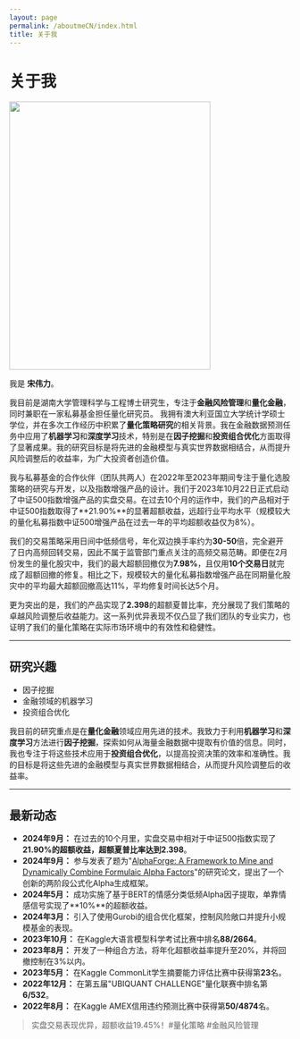 ```yaml
---
layout: page
permalink: /aboutmeCN/index.html
title: 关于我
---
```


# 关于我

<img src="https://sowelswl.github.io/weilisong.jpg" class="floatpic" width="360" height="480">

我是 **宋伟力**。

我目前是湖南大学管理科学与工程博士研究生，专注于**金融风险管理**和**量化金融**，同时兼职在一家私募基金担任量化研究员。
我拥有澳大利亚国立大学统计学硕士学位，并在多次工作经历中积累了**量化策略研究**的相关背景。我在金融数据预测任务中应用了**机器学习**和**深度学习**技术，特别是在**因子挖掘**和**投资组合优化**方面取得了显著成果。我的研究目标是将先进的金融模型与真实世界数据相结合，从而提升风险调整后的收益率，为广大投资者创造价值。


我与私募基金的合作伙伴（团队共两人）在2022年至2023年期间专注于量化选股策略的研究与开发，以及指数增强产品的设计。我们于2023年10月22日正式启动了中证500指数增强产品的实盘交易。在过去10个月的运作中，我们的产品相对于中证500指数取得了**21.90%**的显著超额收益，远超行业平均水平（规模较大的量化私募指数中证500增强产品在过去一年的平均超额收益仅为8%）。

我们的交易策略采用日间中低频信号，年化双边换手率约为**30-50**倍，完全避开了日内高频回转交易，因此不属于监管部门重点关注的高频交易范畴。即便在2月份发生的量化股灾中，我们的最大超额回撤仅为**7.98%**，且仅用**10个交易日**就完成了超额回撤的修复。相比之下，规模较大的量化私募指数增强产品在同期量化股灾中的平均最大超额回撤高达11%，平均修复时间长达5个月。

更为突出的是，我们的产品实现了**2.398**的超额夏普比率，充分展现了我们策略的卓越风险调整后收益能力。这一系列优异表现不仅凸显了我们团队的专业实力，也证明了我们的量化策略在实际市场环境中的有效性和稳健性。



---

## 研究兴趣

- 因子挖掘
- 金融领域的机器学习
- 投资组合优化

我目前的研究重点是在**量化金融**领域应用先进的技术。我致力于利用**机器学习**和**深度学习**方法进行**因子挖掘**，探索如何从海量金融数据中提取有价值的信息。同时，我也专注于将这些技术应用于**投资组合优化**，以提高投资决策的效率和准确性。我的目标是将这些先进的金融模型与真实世界数据相结合，从而提升风险调整后的收益率。

---

## 最新动态

- **2024年9月：** 在过去的10个月里，实盘交易中相对于中证500指数实现了**21.90%**的超额收益，超额夏普比率达到**2.398**。
- **2024年9月：** 参与发表了题为"[AlphaForge: A Framework to Mine and Dynamically Combine Formulaic Alpha Factors](https://arxiv.org/abs/2406.18394)"的研究论文，提出了一个创新的两阶段公式化Alpha生成框架。
- **2024年5月：** 成功实施了基于BERT的情感分类低频Alpha因子提取，单靠情感信号实现了**10%**的超额收益。
- **2024年3月：** 引入了使用Gurobi的组合优化框架，控制风险敞口并提升小规模基金的表现。
- **2023年10月：** 在Kaggle大语言模型科学考试比赛中排名**88/2664**。
- **2023年8月：** 开发了一种组合方法，将年化超额收益率提升至20%，并将回撤控制在3%以内。
- **2023年5月：** 在Kaggle CommonLit学生摘要能力评估比赛中获得第**23**名。
- **2022年12月：** 在第五届"UBIQUANT CHALLENGE"量化联赛中排名第**6/532**。
- **2022年8月：** 在Kaggle AMEX信用违约预测比赛中获得第**50/4874**名。

<blockquote class="twitter-tweet"><p lang="zh" dir="ltr">实盘交易表现优异，超额收益19.45%！#量化策略 #金融风险管理</p></blockquote>

